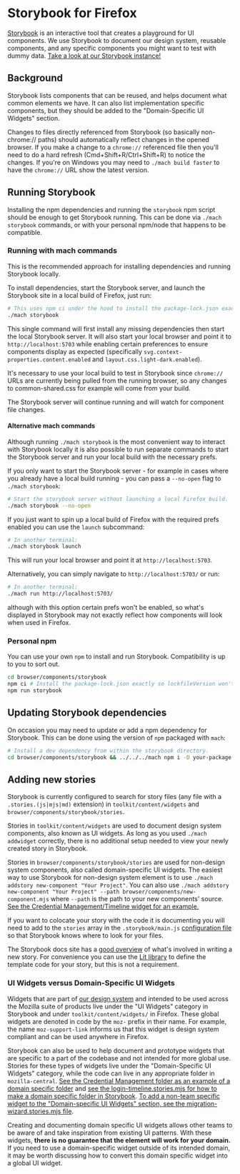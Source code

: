 # Storybook for Firefox

[Storybook](https://storybook.js.org/) is an interactive tool that creates a
playground for UI components. We use Storybook to document our design system,
reusable components, and any specific components you might want to test with
dummy data. [Take a look at our Storybook
instance!](https://firefoxux.github.io/firefox-desktop-components/?path=/story/docs-reusable-widgets--page)

## Background

Storybook lists components that can be reused, and helps document
what common elements we have. It can also list implementation specific
components, but they should be added to the "Domain-Specific UI Widgets" section.

Changes to files directly referenced from Storybook (so basically non-chrome://
paths) should automatically reflect changes in the opened browser. If you make a
change to a `chrome://` referenced file then you'll need to do a hard refresh
(Cmd+Shift+R/Ctrl+Shift+R) to notice the changes. If you're on Windows you may
need to `./mach build faster` to have the `chrome://` URL show the latest version.

## Running Storybook

Installing the npm dependencies and running the `storybook` npm script should be
enough to get Storybook running. This can be done via `./mach storybook`
commands, or with your personal npm/node that happens to be compatible.

### Running with mach commands

This is the recommended approach for installing dependencies and running
Storybook locally.

To install dependencies, start the Storybook server, and launch the Storybook
site in a local build of Firefox, just run:

```sh
# This uses npm ci under the hood to install the package-lock.json exactly.
./mach storybook
```

This single command will first install any missing dependencies then start the
local Storybook server. It will also start your local browser and point it to
`http://localhost:5703` while enabling certain preferences to ensure components
display as expected (specifically `svg.context-properties.content.enabled` and
`layout.css.light-dark.enabled`).

It's necessary to use your local build to test in Storybook since `chrome://`
URLs are currently being pulled from the running browser, so any changes to
common-shared.css for example will come from your build.

The Storybook server will continue running and will watch for component file
changes.

#### Alternative mach commands

Although running `./mach storybook` is the most convenient way to interact with
Storybook locally it is also possible to run separate commands to start the
Storybook server and run your local build with the necessary prefs.

If you only want to start the Storybook server - for example in cases where you
already have a local build running - you can pass a `--no-open` flag to `./mach
storybook`:

```sh
# Start the storybook server without launching a local Firefox build.
./mach storybook --no-open
```

If you just want to spin up a local build of Firefox with the required prefs
enabled you can use the `launch` subcommand:

```sh
# In another terminal:
./mach storybook launch
```

This will run your local browser and point it at `http://localhost:5703`.

Alternatively, you can simply navigate to `http://localhost:5703/` or run:

```sh
# In another terminal:
./mach run http://localhost:5703/
```

although with this option certain prefs won't be enabled, so what's displayed in
Storybook may not exactly reflect how components will look when used in Firefox.

### Personal npm

You can use your own `npm` to install and run Storybook. Compatibility is up
to you to sort out.

```sh
cd browser/components/storybook
npm ci # Install the package-lock.json exactly so lockfileVersion won't change.
npm run storybook
```

## Updating Storybook dependencies

On occasion you may need to update or add a npm dependency for Storybook.
This can be done using the version of `npm` packaged with `mach`:

```sh
# Install a dev dependency from within the storybook directory.
cd browser/components/storybook && ../../../mach npm i -D your-package
```

## Adding new stories

Storybook is currently configured to search for story files (any file with a
`.stories.(js|mjs|md)` extension) in `toolkit/content/widgets` and
`browser/components/storybook/stories`.

Stories in `toolkit/content/widgets` are used to document design system
components, also known as UI widgets.
As long as you used `./mach addwidget` correctly, there is no additional setup needed to view your newly created story in Storybook.

Stories in `browser/components/storybook/stories` are used for non-design system components, also called domain-specific UI widgets.
The easiest way to use Storybook for non-design system element is to use `./mach addstory new-component "Your Project"`.
You can also use `./mach addstory new-component "Your Project" --path browser/components/new-component.mjs` where `--path` is the path to your new components' source.
[See the Credential Management/Timeline widget for an example.](https://searchfox.org/mozilla-central/rev/2c11f18f89056a806c299a9d06bfa808718c2e84/browser/components/storybook/stories/login-timeline.stories.mjs#11)

If you want to colocate your story with the code it is documenting you will need
to add to the `stories` array in the `.storybook/main.js` [configuration
file](https://searchfox.org/mozilla-central/source/browser/components/storybook/.storybook/main.js)
so that Storybook knows where to look for your files.

The Storybook docs site has a [good
overview](https://storybook.js.org/docs/web-components/get-started/whats-a-story)
of what's involved in writing a new story. For convenience you can use the [Lit
library](https://lit.dev/) to define the template code for your story, but this
is not a requirement.

### UI Widgets versus Domain-Specific UI Widgets

Widgets that are part of [our design system](https://acorn.firefox.com/latest/acorn.html) and intended to be used across the Mozilla suite of products live under the "UI Widgets" category in Storybook and under `toolkit/content/widgets/` in Firefox.
These global widgets are denoted in code by the `moz-` prefix in their name.
For example, the name `moz-support-link` informs us that this widget is design system compliant and can be used anywhere in Firefox.

Storybook can also be used to help document and prototype widgets that are specific to a part of the codebase and not intended for more global use.
Stories for these types of widgets live under the "Domain-Specific UI Widgets" category, while the code can live in any appropriate folder in `mozilla-central`.
[See the Credential Management folder as an example of a domain specific folder](https://firefoxux.github.io/firefox-desktop-components/?path=/docs/domain-specific-ui-widgets-credential-management-timeline--empty-timeline) and [see the login-timeline.stories.mjs for how to make a domain specific folder in Storybook](https://searchfox.org/mozilla-central/source/browser/components/storybook/stories/login-timeline.stories.mjs).
[To add a non-team specific widget to the "Domain-specific UI Widgets" section, see the migration-wizard.stories.mjs file](https://searchfox.org/mozilla-central/source/browser/components/storybook/stories/migration-wizard.stories.mjs).

Creating and documenting domain specific UI widgets allows other teams to be aware of and take inspiration from existing UI patterns.
With these widgets, **there is no guarantee that the element will work for your domain.**
If you need to use a domain-specific widget outside of its intended domain, it may be worth discussing how to convert this domain specific widget into a global UI widget.
